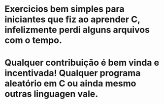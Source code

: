 # Exercicios bem simples para iniciantes que fiz ao aprender C, infelizmente perdi alguns arquivos com o tempo.

# Qualquer contribuição é bem vinda e incentivada! Qualquer programa aleatório em C ou ainda mesmo outras linguagen vale.
